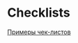 # Checklists
[Примеры чек-листов](https://docs.google.com/spreadsheets/d/1xUPE1QczDqhxkrVTDyuQ2vkfCyYtIUf68WNiHheUleQ/edit?usp=sharing)